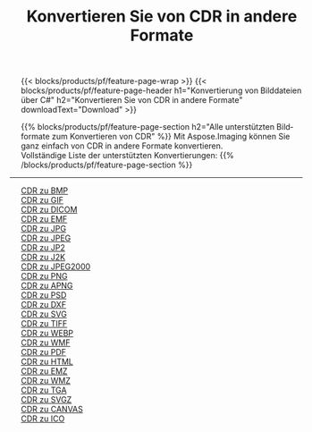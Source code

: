 ﻿---
title: Konvertieren Sie von CDR in andere Formate 
weight: 3920
url: /de/net/conversion/from/cdr 
lang: de
langdirlevel: 2
locales: zh-hans,ja,it,ru,de,es,fr,nl,id,lt,pl,pt,vi,tr,ko,zh-hant,ar,hi,th,sv,cs,uk,he
description: Mit Aspose.Imaging können Sie ganz einfach von CDR in andere Formate konvertieren
---

{{< blocks/products/pf/feature-page-wrap >}}
{{< blocks/products/pf/feature-page-header h1="Konvertierung von Bilddateien über C#" h2="Konvertieren Sie von CDR in andere Formate" downloadText="Download" >}}


{{% blocks/products/pf/feature-page-section  h2="Alle unterstützten Bildformate zum Konvertieren von CDR" %}}
Mit Aspose.Imaging können Sie ganz einfach von CDR in andere Formate konvertieren.
<br/>
Vollständige Liste der unterstützten Konvertierungen:
{{% /blocks/products/pf/feature-page-section %}}
<div class="container-fluid productfamilypage bg-gray">
    <div class="convertypes bg-gray agp-content section">
        <div class="container">
		<hr style="margin-left:-20px;"/>
		<div class="row other-converters">
		    <div class='col-md-2 other-converter remove-lp remove-rp'><a href="/imaging/de/net/conversion/cdr-to-bmp" >CDR zu BMP</a></div><div class='col-md-2 other-converter remove-lp remove-rp'><a href="/imaging/de/net/conversion/cdr-to-gif" >CDR zu GIF</a></div><div class='col-md-2 other-converter remove-lp remove-rp'><a href="/imaging/de/net/conversion/cdr-to-dicom" >CDR zu DICOM</a></div><div class='col-md-2 other-converter remove-lp remove-rp'><a href="/imaging/de/net/conversion/cdr-to-emf" >CDR zu EMF</a></div><div class='col-md-2 other-converter remove-lp remove-rp'><a href="/imaging/de/net/conversion/cdr-to-jpg" >CDR zu JPG</a></div><div class='col-md-2 other-converter remove-lp remove-rp'><a href="/imaging/de/net/conversion/cdr-to-jpeg" >CDR zu JPEG</a></div><div class='col-md-2 other-converter remove-lp remove-rp'><a href="/imaging/de/net/conversion/cdr-to-jp2" >CDR zu JP2</a></div><div class='col-md-2 other-converter remove-lp remove-rp'><a href="/imaging/de/net/conversion/cdr-to-j2k" >CDR zu J2K</a></div><div class='col-md-2 other-converter remove-lp remove-rp'><a href="/imaging/de/net/conversion/cdr-to-jpeg2000" >CDR zu JPEG2000</a></div><div class='col-md-2 other-converter remove-lp remove-rp'><a href="/imaging/de/net/conversion/cdr-to-png" >CDR zu PNG</a></div><div class='col-md-2 other-converter remove-lp remove-rp'><a href="/imaging/de/net/conversion/cdr-to-apng" >CDR zu APNG</a></div><div class='col-md-2 other-converter remove-lp remove-rp'><a href="/imaging/de/net/conversion/cdr-to-psd" >CDR zu PSD</a></div><div class='col-md-2 other-converter remove-lp remove-rp'><a href="/imaging/de/net/conversion/cdr-to-dxf" >CDR zu DXF</a></div><div class='col-md-2 other-converter remove-lp remove-rp'><a href="/imaging/de/net/conversion/cdr-to-svg" >CDR zu SVG</a></div><div class='col-md-2 other-converter remove-lp remove-rp'><a href="/imaging/de/net/conversion/cdr-to-tiff" >CDR zu TIFF</a></div><div class='col-md-2 other-converter remove-lp remove-rp'><a href="/imaging/de/net/conversion/cdr-to-webp" >CDR zu WEBP</a></div><div class='col-md-2 other-converter remove-lp remove-rp'><a href="/imaging/de/net/conversion/cdr-to-wmf" >CDR zu WMF</a></div><div class='col-md-2 other-converter remove-lp remove-rp'><a href="/imaging/de/net/conversion/cdr-to-pdf" >CDR zu PDF</a></div><div class='col-md-2 other-converter remove-lp remove-rp'><a href="/imaging/de/net/conversion/cdr-to-html" >CDR zu HTML</a></div><div class='col-md-2 other-converter remove-lp remove-rp'><a href="/imaging/de/net/conversion/cdr-to-emz" >CDR zu EMZ</a></div><div class='col-md-2 other-converter remove-lp remove-rp'><a href="/imaging/de/net/conversion/cdr-to-wmz" >CDR zu WMZ</a></div><div class='col-md-2 other-converter remove-lp remove-rp'><a href="/imaging/de/net/conversion/cdr-to-tga" >CDR zu TGA</a></div><div class='col-md-2 other-converter remove-lp remove-rp'><a href="/imaging/de/net/conversion/cdr-to-svgz" >CDR zu SVGZ</a></div><div class='col-md-2 other-converter remove-lp remove-rp'><a href="/imaging/de/net/conversion/cdr-to-canvas" >CDR zu CANVAS</a></div><div class='col-md-2 other-converter remove-lp remove-rp'><a href="/imaging/de/net/conversion/cdr-to-ico" >CDR zu ICO</a></div>
                </div>
        </div>
    </div>
</div>
<br/>

